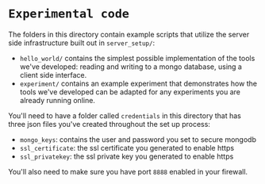 # `Experimental code`

The folders in this directory contain example scripts that utilize the server side infrastructure built out in `server_setup/`:

- `hello_world/` contains the simplest possible implementation of the tools we've developed: reading and writing to a mongo database, using a client side interface. 
- `experiment/` contains an example experiment that demonstrates how the tools we've developed can be adapted for any experiments you are already running online.

You'll need to have a folder called `credentials` in this directory that has three json files you've created throughout the set up process: 

- `mongo_keys`: contains the user and password you set to secure mongodb 
- `ssl_certificate`: the ssl certificate you generated to enable https 
- `ssl_privatekey`: the ssl private key you generated to enable https 

You'll also need to make sure you have port `8888` enabled in your firewall. 




